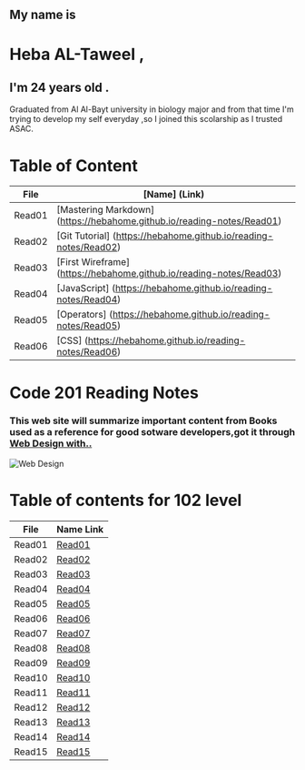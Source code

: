  ## My name is  
# Heba  AL-Taweel , 
## I'm 24 years old . 
Graduated from Al Al-Bayt university in biology major and from that time I'm trying to develop my self everyday ,so I joined this scolarship as I trusted ASAC. 

# Table of Content

File | [Name] (Link)
------------ | -------------
Read01 | [Mastering Markdown] (https://hebahome.github.io/reading-notes/Read01)
Read02 |[Git Tutorial] (https://hebahome.github.io/reading-notes/Read02)
Read03 |[First Wireframe] (https://hebahome.github.io/reading-notes/Read03)
Read04 | [JavaScript] (https://hebahome.github.io/reading-notes/Read04)
Read05 | [Operators] (https://hebahome.github.io/reading-notes/Read05)
Read06 | [CSS] (https://hebahome.github.io/reading-notes/Read06)





















# Code 201 Reading Notes

### This web site will summarize important content from Books used as a reference for good sotware developers,got it through [Web Design with..](https://www.amazon.com/Web-Design-HTML-JavaScript-jQuery/dp/1119038634/ref=mt_hardcover?_encoding=UTF8&me=)








![Web Design ](https://images-na.ssl-images-amazon.com/images/I/41X2i47NXUL._SX258_BO1,204,203,200_.jpg)





 # Table of contents for 102 level
 
File | Name Link
------------ | -------------
Read01 |  [Read01]()
Read02 |  [Read02]()
Read03 |  [Read03]()
Read04 |  [Read04]()
Read05 |  [Read05]()
Read06 |  [Read06]()
Read07 |  [Read07]()
Read08 |  [Read08]()
Read09 |  [Read09]()
Read10 |  [Read10]()
Read11 |  [Read11]()
Read12 |  [Read12]()
Read13 |  [Read13]()
Read14 |  [Read14]()
Read15 |  [Read15]()









